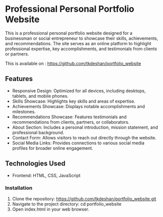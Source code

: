 # Professional Personal Portfolio Website

This is a professional personal portfolio website designed for a businessman or social entrepreneur to showcase their skills, achievements, and recommendations. The site serves as an online platform to highlight professional expertise, key accomplishments, and testimonials from clients or partners.

This is available on : https://github.com/tkdeshan/portfolio_website

## Features
- Responsive Design: Optimized for all devices, including desktops, tablets, and mobile phones.
- Skills Showcase: Highlights key skills and areas of expertise.
- Achievements Showcase: Displays notable accomplishments and milestones.
- Recommendations Showcase: Features testimonials and recommendations from clients, partners, or collaborators.
- About Section: Includes a personal introduction, mission statement, and professional background.
- Contact Form: Allows visitors to reach out directly through the website.
- Social Media Links: Provides connections to various social media profiles for broader online engagement.

## Technologies Used
- Frontend: HTML, CSS, JavaScript

### Installation
1. Clone the repository: https://github.com/tkdeshan/portfolio_website.git
2. Navigate to the project directory: cd portfolio_website
3. Open index.html in your web browser.
